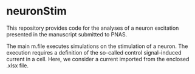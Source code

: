# neuronStim

This repository provides code for the analyses of a neuron excitation presented in the manuscript submitted to PNAS.  

The main m.file executes simulations on the stimulation of a neuron. The execution requires a definition of the so-called control signal–induced current in a cell. Here, we consider a current imported from the enclosed .xlsx file.
